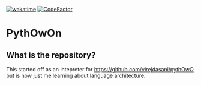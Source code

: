 [![wakatime](https://wakatime.com/badge/github/UFifty50/pythOwOn-compiler.svg)](https://wakatime.com/badge/github/UFifty50/pythOwOn-compiler)
[![CodeFactor](https://www.codefactor.io/repository/github/ufifty50/pythowon-cpp/badge/main)](https://www.codefactor.io/repository/github/ufifty50/pythowon-cpp/overview/main)
# PythOwOn

## What is the repository?
This started off as an intepreter for https://github.com/virejdasani/pythOwO, but is now just me learning about language architecture.

